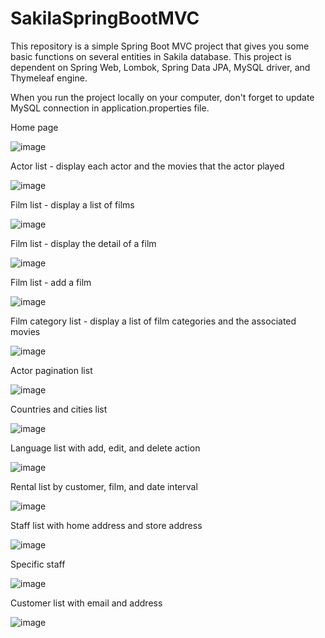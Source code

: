 # SakilaSpringBootMVC

This repository is a simple Spring Boot MVC project that gives you some basic functions on several entities in Sakila database.
This project is dependent on Spring Web, Lombok, Spring Data JPA, MySQL driver, and Thymeleaf engine.

When you run the project locally on your computer, don't forget to update MySQL connection in application.properties file.

Home page

![image](https://github.com/wooly905/SakilaSpringBootMVC/assets/18693681/bd9fc8d4-5023-4023-8fb2-bf3d7ef9b94f)

Actor list - display each actor and the movies that the actor played

![image](https://github.com/wooly905/SakilaSpringBootMVC/assets/18693681/79821356-f2f0-42bf-90c1-0bb06c650fd7)

Film list - display a list of films

![image](https://github.com/wooly905/SakilaSpringBootMVC/assets/18693681/f77c01b6-3b4f-47f1-adff-1d834f467f72)

Film list - display the detail of a film

![image](https://github.com/wooly905/SakilaSpringBootMVC/assets/18693681/aff9ab00-f137-470e-9cda-2c6bd82f7911)

Film list - add a film

![image](https://github.com/wooly905/SakilaSpringBootMVC/assets/18693681/213ed820-8cdf-4cf5-8ead-69a548f63cc4)

Film category list - display a list of film categories and the associated movies

![image](https://github.com/wooly905/SakilaSpringBootMVC/assets/18693681/7cf51c4e-4c25-4fbb-97bb-0500415679ae)

Actor pagination list

![image](https://github.com/wooly905/SakilaSpringBootMVC/assets/18693681/fcf40013-4e3b-4e97-b889-1b758900c657)

Countries and cities list

![image](https://github.com/wooly905/SakilaSpringBootMVC/assets/18693681/e8aaccc5-5a6f-4b65-9c6b-d42308f43162)

Language list with add, edit, and delete action

![image](https://github.com/wooly905/SakilaSpringBootMVC/assets/18693681/edfa899f-6adf-4c60-9db3-223dd89537a0)

Rental list by customer, film, and date interval

![image](https://github.com/wooly905/SakilaSpringBootMVC/assets/18693681/18775bc1-8d9d-4a6d-938d-d6495d30b8e0)

Staff list with home address and store address

![image](https://github.com/wooly905/SakilaSpringBootMVC/assets/18693681/1aad6069-c2b1-4fe8-94b6-05b2ab041207)

Specific staff 

![image](https://github.com/wooly905/SakilaSpringBootMVC/assets/18693681/edd849a9-0923-49b7-b958-1000728b6ea5)

Customer list with email and address

![image](https://github.com/wooly905/SakilaSpringBootMVC/assets/18693681/939601a2-163f-4a4b-8699-dd2bc51965d1)
